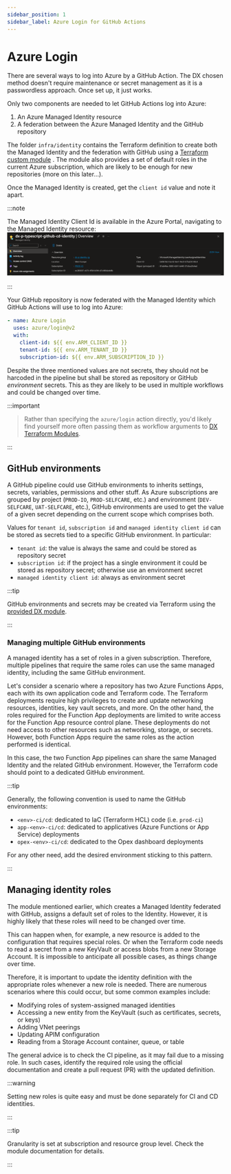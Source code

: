 ```yaml
---
sidebar_position: 1
sidebar_label: Azure Login for GitHub Actions
---
```


# Azure Login

There are several ways to log into Azure by a GitHub Action. The DX chosen
method doesn't require maintenance or secret management as it is a passwordless
approach. Once set up, it just works.

Only two components are needed to let GitHub Actions log into Azure:

1. An Azure Managed Identity resource
1. A federation between the Azure Managed Identity and the GitHub repository

The folder `infra/identity` contains the Terraform definition to create both the
Managed Identity and the federation with GitHub using a
[Terraform custom module](https://github.com/pagopa/dx/tree/main/infra/modules/azure_federated_identity_with_github)
. The module also provides a set of default roles in the current Azure
subscription, which are likely to be enough for new repositories (more on this
later...).

Once the Managed Identity is created, get the `client id` value and note it
apart.

:::note

The Managed Identity Client Id is available in the Azure Portal, navigating to
the Managed Identity resource:
![Azure Portal showing the client id](image_azmi.png)

:::

Your GitHub repository is now federated with the Managed Identity which GitHub
Actions will use to log into Azure:

```yaml
- name: Azure Login
  uses: azure/login@v2
  with:
    client-id: ${{ env.ARM_CLIENT_ID }}
    tenant-id: ${{ env.ARM_TENANT_ID }}
    subscription-id: ${{ env.ARM_SUBSCRIPTION_ID }}
```

Despite the three mentioned values are not secrets, they should not be harcoded
in the pipeline but shall be stored as repository or GitHub _environment_
secrets. This as they are likely to be used in multiple workflows and could be
changed over time.

:::important

> Rather than specifying the `azure/login` action directly, you'd likely find
> yourself more often passing them as workflow arguments to
> [DX Terraform Modules](https://github.com/pagopa/dx/tree/main/infra/modules).

:::

## GitHub environments

A GitHub pipeline could use GitHub environments to inherits settings, secrets,
variables, permissions and other stuff. As Azure subscriptions are grouped by
project (`PROD-IO`, `PROD-SELFCARE`, etc.) and environment (`DEV-SELFCARE`,
`UAT-SELFCARE`, etc.), GitHub environments are used to get the value of a given
secret depending on the current scope which comprises both.

Values for `tenant id`, `subscription id` and `managed identity client id` can
be stored as secrets tied to a specific GitHub environment. In particular:

- `tenant id`: the value is always the same and could be stored as repository
  secret
- `subscription id`: if the project has a single environment it could be stored
  as repository secret; otherwise use an environment secret
- `managed identity client id`: always as environment secret

:::tip

GitHub environments and secrets may be created via Terraform using the
[provided DX module](https://github.com/pagopa/dx/tree/main/infra/repository).

:::

### Managing multiple GitHub environments

A managed identity has a set of roles in a given subscription. Therefore,
multiple pipelines that require the same roles can use the same managed
identity, including the same GitHub environment.

Let's consider a scenario where a repository has two Azure Functions Apps, each
with its own application code and Terraform code. The Terraform deployments
require high privileges to create and update networking resources, identities,
key vault secrets, and more. On the other hand, the roles required for the
Function App deployments are limited to write access for the Function App
resource control plane. These deployments do not need access to other resources
such as networking, storage, or secrets. However, both Function Apps require the
same roles as the action performed is identical.

In this case, the two Function App pipelines can share the same Managed Identity
and the related GitHub environment. However, the Terraform code should point to
a dedicated GitHub environment.

:::tip

Generally, the following convention is used to name the GitHub environments:

- `<env>-ci/cd`: dedicated to IaC (Terraform HCL) code (i.e. `prod-ci`)
- `app-<env>-ci/cd`: dedicated to applicatives (Azure Functions or App Service)
  deployments
- `opex-<env>-ci/cd`: dedicated to the Opex dashboard deployments

For any other need, add the desired environment sticking to this pattern.

:::

## Managing identity roles

The module mentioned earlier, which creates a Managed Identity federated with
GitHub, assigns a default set of roles to the Identity. However, it is highly
likely that these roles will need to be changed over time.

This can happen when, for example, a new resource is added to the configuration
that requires special roles. Or when the Terraform code needs to read a secret
from a new KeyVault or access blobs from a new Storage Account. It is impossible
to anticipate all possible cases, as things change over time.

Therefore, it is important to update the identity definition with the
appropriate roles whenever a new role is needed. There are numerous scenarios
where this could occur, but some common examples include:

- Modifying roles of system-assigned managed identities
- Accessing a new entity from the KeyVault (such as certificates, secrets, or
  keys)
- Adding VNet peerings
- Updating APIM configuration
- Reading from a Storage Account container, queue, or table

The general advice is to check the CI pipeline, as it may fail due to a missing
role. In such cases, identify the required role using the official documentation
and create a pull request (PR) with the updated definition.

:::warning

Setting new roles is quite easy and must be done separately for CI and CD
identities.

:::

:::tip

Granularity is set at subscription and resource group level. Check the module
documentation for details.

:::

